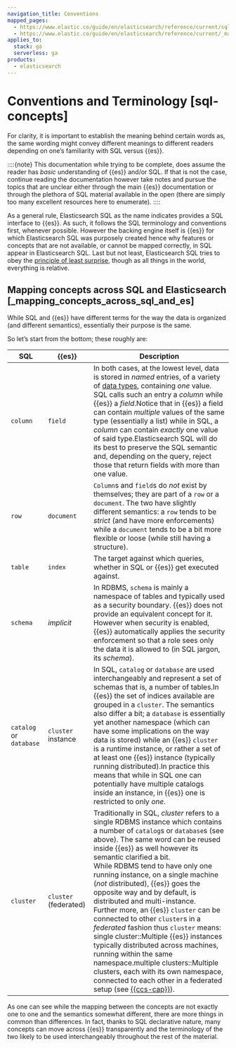```yaml
---
navigation_title: Conventions
mapped_pages:
  - https://www.elastic.co/guide/en/elasticsearch/reference/current/sql-concepts.html
  - https://www.elastic.co/guide/en/elasticsearch/reference/current/_mapping_concepts_across_sql_and_elasticsearch.html
applies_to:
  stack: ga
  serverless: ga
products:
  - elasticsearch
---
```


# Conventions and Terminology [sql-concepts]

For clarity, it is important to establish the meaning behind certain words as, the same wording might convey different meanings to different readers depending on one’s familiarity with SQL versus {{es}}.

::::{note} 
This documentation while trying to be complete, does assume the reader has *basic* understanding of {{es}} and/or SQL. If that is not the case, continue reading the documentation however take notes and pursue the topics that are unclear either through the main {{es}} documentation or through the plethora of SQL material available in the open (there are simply too many excellent resources here to enumerate).
::::


As a general rule, Elasticsearch SQL as the name indicates provides a SQL interface to {{es}}. As such, it follows the SQL terminology and conventions first, whenever possible. However the backing engine itself is {{es}} for which Elasticsearch SQL was purposely created hence why features or concepts that are not available, or cannot be mapped correctly, in SQL appear in Elasticsearch SQL. Last but not least, Elasticsearch SQL tries to obey the [principle of least surprise](https://en.wikipedia.org/wiki/Principle_of_least_astonishment), though as all things in the world, everything is relative.

## Mapping concepts across SQL and Elasticsearch [_mapping_concepts_across_sql_and_es]

While SQL and {{es}} have different terms for the way the data is organized (and different semantics), essentially their purpose is the same.

So let’s start from the bottom; these roughly are:

| SQL | {{es}} | Description |
| --- | --- | --- |
| `column` | `field` | In both cases, at the lowest level, data is stored in *named* entries, of a variety of [data types](sql-data-types.md), containing *one* value. SQL calls such an entry a *column* while {{es}} a *field*.Notice that in {{es}} a field can contain *multiple* values of the same type (essentially a list) while in SQL, a *column* can contain *exactly* one value of said type.Elasticsearch SQL will do its best to preserve the SQL semantic and, depending on the query, reject those that return fields with more than one value. |
| `row` | `document` | `Column`s and `field`s do *not* exist by themselves; they are part of a `row` or a `document`. The two have slightly different semantics: a `row` tends to be *strict* (and have more enforcements) while a `document` tends to be a bit more flexible or loose (while still having a structure). |
| `table` | `index` | The target against which queries, whether in SQL or {{es}} get executed against. |
| `schema` | *implicit* | In RDBMS, `schema` is mainly a namespace of tables and typically used as a security boundary. {{es}} does not provide an equivalent concept for it. However when security is enabled, {{es}} automatically applies the security enforcement so that a role sees only the data it is allowed to (in SQL jargon, its *schema*). |
| `catalog` or `database` | `cluster` instance | In SQL, `catalog` or `database` are used interchangeably and represent a set of schemas that is, a number of tables.In {{es}} the set of indices available are grouped in a `cluster`. The semantics also differ a bit; a `database` is essentially yet another namespace (which can have some implications on the way data is stored) while an {{es}} `cluster` is a runtime instance, or rather a set of at least one {{es}} instance (typically running distributed).In practice this means that while in SQL one can potentially have multiple catalogs inside an instance, in {{es}} one is restricted to only *one*. |
| `cluster` | `cluster` (federated) | Traditionally in SQL, *cluster* refers to a single RDBMS instance which contains a number of `catalog`s or `database`s (see above). The same word can be reused inside {{es}} as well however its semantic clarified a bit.<br>While RDBMS tend to have only one running instance, on a single machine (*not* distributed), {{es}} goes the opposite way and by default, is distributed and multi-instance.<br>Further more, an {{es}} `cluster` can be connected to other `cluster`s in a *federated* fashion thus `cluster` means:<br>single cluster::Multiple {{es}} instances typically distributed across machines, running within the same namespace.multiple clusters::Multiple clusters, each with its own namespace, connected to each other in a federated setup (see [{{ccs-cap}}](../../../solutions/search/cross-cluster-search.md)). |

As one can see while the mapping between the concepts are not exactly one to one and the semantics somewhat different, there are more things in common than differences. In fact, thanks to SQL declarative nature, many concepts can move across {{es}} transparently and the terminology of the two likely to be used interchangeably throughout the rest of the material.





